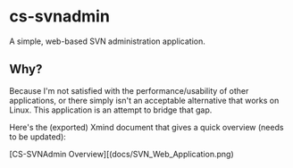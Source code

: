 # cs-svnadmin

A simple, web-based SVN administration application.

## Why?

Because I'm not satisfied with the performance/usability of other applications, or there simply isn't an acceptable alternative that works on Linux.  This application is an attempt to bridge that gap.

Here's the (exported) Xmind document that gives a quick overview (needs to be updated):

[CS-SVNAdmin Overview][(docs/SVN_Web_Application.png)
